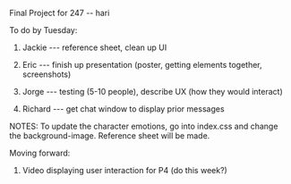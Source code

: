 Final Project for 247 -- hari

To do by Tuesday:

1) Jackie   --- reference sheet, clean up UI

2) Eric     --- finish up presentation (poster, getting elements together, screenshots)

3) Jorge    --- testing (5-10 people), describe UX (how they would interact)

4) Richard  --- get chat window to display prior messages

NOTES: To update the character emotions, go into index.css and change the background-image. Reference sheet will be made.

Moving forward:

1) Video displaying user interaction for P4 (do this week?)

